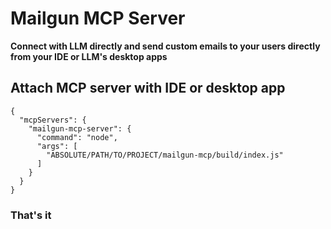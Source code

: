 # Mailgun MCP Server

**Connect with LLM directly and send custom emails to your users directly from your IDE or LLM's desktop apps**

## Attach MCP server with IDE or desktop app

```
{
  "mcpServers": {
    "mailgun-mcp-server": {
      "command": "node",
      "args": [
        "ABSOLUTE/PATH/TO/PROJECT/mailgun-mcp/build/index.js"
      ]
    }
  }
}

```

### That's it 
